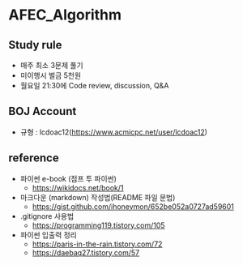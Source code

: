 # AFEC_Algorithm
## Study rule
* 매주 최소 3문제 풀기
* 미이행시 벌금 5천원
* 월요일 21:30에 Code review, discussion, Q&A

## BOJ Account
* 규형 : lcdoac12(https://www.acmicpc.net/user/lcdoac12)

## reference
* 파이썬 e-book (점프 투 파이썬)
	* https://wikidocs.net/book/1
* 마크다운 (markdown) 작성법(README 파일 문법)
	* https://gist.github.com/ihoneymon/652be052a0727ad59601
* .gitignore 사용법
	* https://programming119.tistory.com/105
* 파이썬 입출력 정리
	* https://paris-in-the-rain.tistory.com/72
	* https://daebaq27.tistory.com/57
